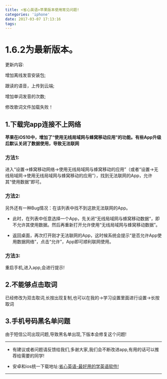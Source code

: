 ```yaml
---
title: <省心英语>苹果版本使用常见问题!
categories: 'iphone'
date: 2017-03-07 17:13:16
tags:
---
```


# 1.6.2为最新版本。

更新内容:

增加离线发音安装包;

跟读的语音，上传到云端;

增加单词发音的次数;

修改歌词文件加载失败！

## 1.下载完app连接不上网络
**苹果在iOS10中，增加了“使用无线局域网与蜂窝移动应用”的功能。有些App升级后默认关闭了数据使用，导致无法联网**

### 方法1:
进入“设置->蜂窝移动网络->使用无线局域网与蜂窝移动的应用”（或者“设置->无线局域网->使用无线局域网与蜂窝移动的应用”），找到无法联网的App，允许其“使用数据”即可。

### 方法2:
另外还有一种Bug情况：在该列表中找不到这款无法联网的App。

* 此时，在列表中任意选择一个App，先关闭“无线局域网与蜂窝移动数据“，即不允许其使用数据。然后再重新打开允许使用“无线局域网与蜂窝移动数据”。

* 返回桌面，再次打开刚才无法联网的App，这时候系统会提示“是否允许App使用数据网络”，点击“允许”，App即可顺利联网使用。

### 方法3:
重启手机,进入app,会进行提示!

## 2.不能够点击取词
已经修改为双击取词,长按出现复制,也可以在我的->学习设置里面进行设置->长按取词

## 3.手机号码黑名单问题
由于短信公司出现问题,导致黑名单出现,下版本会修复这个问题!

--------
* 有建议或者问题请反馈给我们,多谢大家,我们会不断改进app,有用的话可以推荐给需要的同学!

* 安卓和ios统一下载地址:[省心英语-最好用的学英语软件!](http://a.app.qq.com/o/simple.jsp?pkgname=com.xiaobin.ncenglish)

--------
